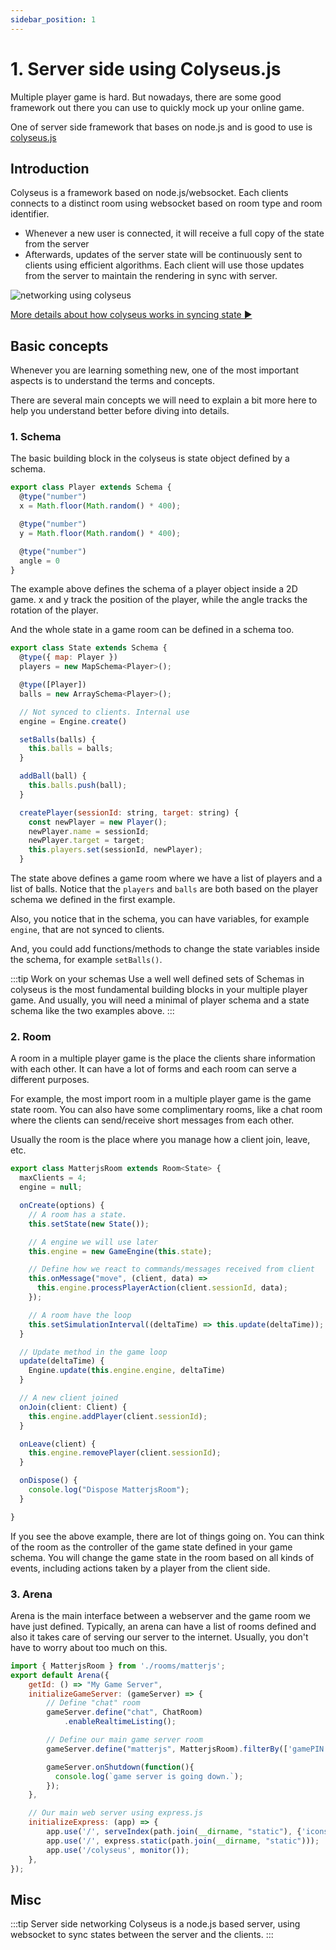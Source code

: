 ```yaml
---
sidebar_position: 1
---
```


# 1. Server side using Colyseus.js
Multiple player game is hard. But nowadays, there are some good framework out there you can use to
quickly mock up your online game.

One of server side framework that bases on node.js and is good to use is [colyseus.js](https://colyseus.io)

## Introduction
Colyseus is a framework based on node.js/websocket. Each clients connects to a distinct room using websocket
based on room type and room identifier.

- Whenever a new user is connected, it will receive a full copy of the state from the server
- Afterwards, updates of the server state will be continuously sent to clients using efficient algorithms. Each client will
use those updates from the server to maintain the rendering in sync with server.

![networking using colyseus](/img/state-sync.png)

[More details about how colyseus works in syncing state ▶](https://docs.colyseus.io/colyseus/state/overview/)

## Basic concepts
Whenever you are learning something new, one of the most important aspects is to understand the terms and concepts.

There are several main concepts we will need to explain a bit more here to help you understand better before diving
into details.

### 1. Schema
The basic building block in the colyseus is state object defined by a schema.
```js title="Schema defining a player"
export class Player extends Schema {
  @type("number")
  x = Math.floor(Math.random() * 400);

  @type("number")
  y = Math.floor(Math.random() * 400);

  @type("number")
  angle = 0
}
```
The example above defines the schema of a player object inside a 2D game. x and y track the position of the player,
while the angle tracks the rotation of the player.

And the whole state in a game room can be defined in a schema too.
```js title="Schema defining the whole game room state"
export class State extends Schema {
  @type({ map: Player })
  players = new MapSchema<Player>();

  @type([Player])
  balls = new ArraySchema<Player>();

  // Not synced to clients. Internal use
  engine = Engine.create()

  setBalls(balls) {
    this.balls = balls;
  }

  addBall(ball) {
    this.balls.push(ball);
  }

  createPlayer(sessionId: string, target: string) {
    const newPlayer = new Player();
    newPlayer.name = sessionId;
    newPlayer.target = target;
    this.players.set(sessionId, newPlayer);
  }
```
The state above defines a game room where we have a list of players and a list of balls.
Notice that the `players` and `balls` are both based on the player schema we defined in the first example.

Also, you notice that in the schema, you can have variables, for example `engine`, that are not synced to clients.

And, you could add functions/methods to change the state variables inside the schema, for example `setBalls()`.

:::tip Work on your schemas
Use a well well defined sets of Schemas in colyseus is the most fundamental building blocks in your multiple player game.
And usually, you will need a minimal of player schema and a state schema like the two examples above.
:::

### 2. Room
A room in a multiple player game is the place the clients share information with each other. It can have a lot of forms and each room
can serve a different purposes.

For example, the most import room in a multiple player game is the game state room. You can also have some complimentary rooms,
like a chat room where the clients can send/receive short messages from each other.

Usually the room is the place where you manage how a client join, leave, etc.

```js title="A game state room example"
export class MatterjsRoom extends Room<State> {
  maxClients = 4;
  engine = null;

  onCreate(options) {
    // A room has a state.
    this.setState(new State());

    // A engine we will use later
    this.engine = new GameEngine(this.state);

    // Define how we react to commands/messages received from client
    this.onMessage("move", (client, data) =>
      this.engine.processPlayerAction(client.sessionId, data);
    });

    // A room have the loop
    this.setSimulationInterval((deltaTime) => this.update(deltaTime));
  }

  // Update method in the game loop
  update(deltaTime) {
    Engine.update(this.engine.engine, deltaTime)
  }

  // A new client joined
  onJoin(client: Client) {
    this.engine.addPlayer(client.sessionId);
  }

  onLeave(client) {
    this.engine.removePlayer(client.sessionId);
  }

  onDispose() {
    console.log("Dispose MatterjsRoom");
  }

}
```

If you see the above example, there are lot of things going on. You can think of the room as the controller of the game state defined in your game schema.
You will change the game state in the room based on all kinds of events, including actions taken by a player from the client side.

### 3. Arena
Arena is the main interface between a webserver and the game room we have just defined. Typically, an arena can have a list of rooms defined
and also it takes care of serving our server to the internet. Usually, you don't have to worry about too much on this.

```js title="Arena with a list of different type of game rooms"
import { MatterjsRoom } from './rooms/matterjs';
export default Arena({
    getId: () => "My Game Server",
    initializeGameServer: (gameServer) => {
        // Define "chat" room
        gameServer.define("chat", ChatRoom)
            .enableRealtimeListing();

        // Define our main game server room
        gameServer.define("matterjs", MatterjsRoom).filterBy(['gamePIN']);

        gameServer.onShutdown(function(){
          console.log(`game server is going down.`);
        });
    },

    // Our main web server using express.js
    initializeExpress: (app) => {
        app.use('/', serveIndex(path.join(__dirname, "static"), {'icons': true}))
        app.use('/', express.static(path.join(__dirname, "static")));
        app.use('/colyseus', monitor());
    },
});
```




## Misc
:::tip Server side networking
Colyseus is a node.js based server, using websocket to sync states between the server and the clients.
:::